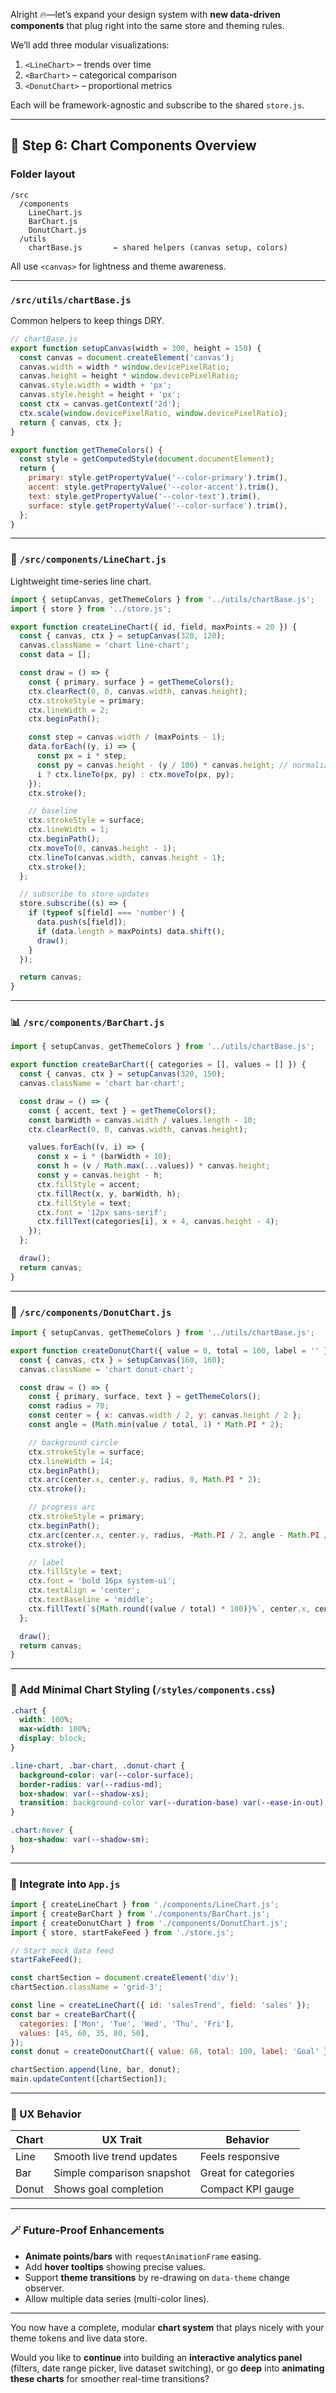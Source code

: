 Alright 🔥—let’s expand your design system with **new data-driven components** that plug right into the same store and theming rules.

We’ll add three modular visualizations:

1. `<LineChart>` – trends over time
2. `<BarChart>` – categorical comparison
3. `<DonutChart>` – proportional metrics

Each will be framework-agnostic and subscribe to the shared `store.js`.

---

## 🧩 Step 6: Chart Components Overview

### Folder layout

```
/src
  /components
    LineChart.js
    BarChart.js
    DonutChart.js
  /utils
    chartBase.js       ← shared helpers (canvas setup, colors)
```

All use `<canvas>` for lightness and theme awareness.

---

### `/src/utils/chartBase.js`

Common helpers to keep things DRY.

```js
// chartBase.js
export function setupCanvas(width = 300, height = 150) {
  const canvas = document.createElement('canvas');
  canvas.width = width * window.devicePixelRatio;
  canvas.height = height * window.devicePixelRatio;
  canvas.style.width = width + 'px';
  canvas.style.height = height + 'px';
  const ctx = canvas.getContext('2d');
  ctx.scale(window.devicePixelRatio, window.devicePixelRatio);
  return { canvas, ctx };
}

export function getThemeColors() {
  const style = getComputedStyle(document.documentElement);
  return {
    primary: style.getPropertyValue('--color-primary').trim(),
    accent: style.getPropertyValue('--color-accent').trim(),
    text: style.getPropertyValue('--color-text').trim(),
    surface: style.getPropertyValue('--color-surface').trim(),
  };
}
```

---

### 🧮 `/src/components/LineChart.js`

Lightweight time-series line chart.

```js
import { setupCanvas, getThemeColors } from '../utils/chartBase.js';
import { store } from '../store.js';

export function createLineChart({ id, field, maxPoints = 20 }) {
  const { canvas, ctx } = setupCanvas(320, 120);
  canvas.className = 'chart line-chart';
  const data = [];

  const draw = () => {
    const { primary, surface } = getThemeColors();
    ctx.clearRect(0, 0, canvas.width, canvas.height);
    ctx.strokeStyle = primary;
    ctx.lineWidth = 2;
    ctx.beginPath();

    const step = canvas.width / (maxPoints - 1);
    data.forEach((y, i) => {
      const px = i * step;
      const py = canvas.height - (y / 100) * canvas.height; // normalize
      i ? ctx.lineTo(px, py) : ctx.moveTo(px, py);
    });
    ctx.stroke();

    // baseline
    ctx.strokeStyle = surface;
    ctx.lineWidth = 1;
    ctx.beginPath();
    ctx.moveTo(0, canvas.height - 1);
    ctx.lineTo(canvas.width, canvas.height - 1);
    ctx.stroke();
  };

  // subscribe to store updates
  store.subscribe((s) => {
    if (typeof s[field] === 'number') {
      data.push(s[field]);
      if (data.length > maxPoints) data.shift();
      draw();
    }
  });

  return canvas;
}
```

---

### 📊 `/src/components/BarChart.js`

```js
import { setupCanvas, getThemeColors } from '../utils/chartBase.js';

export function createBarChart({ categories = [], values = [] }) {
  const { canvas, ctx } = setupCanvas(320, 150);
  canvas.className = 'chart bar-chart';

  const draw = () => {
    const { accent, text } = getThemeColors();
    const barWidth = canvas.width / values.length - 10;
    ctx.clearRect(0, 0, canvas.width, canvas.height);

    values.forEach((v, i) => {
      const x = i * (barWidth + 10);
      const h = (v / Math.max(...values)) * canvas.height;
      const y = canvas.height - h;
      ctx.fillStyle = accent;
      ctx.fillRect(x, y, barWidth, h);
      ctx.fillStyle = text;
      ctx.font = '12px sans-serif';
      ctx.fillText(categories[i], x + 4, canvas.height - 4);
    });
  };

  draw();
  return canvas;
}
```

---

### 🥯 `/src/components/DonutChart.js`

```js
import { setupCanvas, getThemeColors } from '../utils/chartBase.js';

export function createDonutChart({ value = 0, total = 100, label = '' }) {
  const { canvas, ctx } = setupCanvas(160, 160);
  canvas.className = 'chart donut-chart';

  const draw = () => {
    const { primary, surface, text } = getThemeColors();
    const radius = 70;
    const center = { x: canvas.width / 2, y: canvas.height / 2 };
    const angle = (Math.min(value / total, 1) * Math.PI * 2);

    // background circle
    ctx.strokeStyle = surface;
    ctx.lineWidth = 14;
    ctx.beginPath();
    ctx.arc(center.x, center.y, radius, 0, Math.PI * 2);
    ctx.stroke();

    // progress arc
    ctx.strokeStyle = primary;
    ctx.beginPath();
    ctx.arc(center.x, center.y, radius, -Math.PI / 2, angle - Math.PI / 2);
    ctx.stroke();

    // label
    ctx.fillStyle = text;
    ctx.font = 'bold 16px system-ui';
    ctx.textAlign = 'center';
    ctx.textBaseline = 'middle';
    ctx.fillText(`${Math.round((value / total) * 100)}%`, center.x, center.y);
  };

  draw();
  return canvas;
}
```

---

### 💅 Add Minimal Chart Styling (`/styles/components.css`)

```css
.chart {
  width: 100%;
  max-width: 100%;
  display: block;
}

.line-chart, .bar-chart, .donut-chart {
  background-color: var(--color-surface);
  border-radius: var(--radius-md);
  box-shadow: var(--shadow-xs);
  transition: background-color var(--duration-base) var(--ease-in-out);
}

.chart:hover {
  box-shadow: var(--shadow-sm);
}
```

---

### 🧠 Integrate into `App.js`

```js
import { createLineChart } from './components/LineChart.js';
import { createBarChart } from './components/BarChart.js';
import { createDonutChart } from './components/DonutChart.js';
import { store, startFakeFeed } from './store.js';

// Start mock data feed
startFakeFeed();

const chartSection = document.createElement('div');
chartSection.className = 'grid-3';

const line = createLineChart({ id: 'salesTrend', field: 'sales' });
const bar = createBarChart({
  categories: ['Mon', 'Tue', 'Wed', 'Thu', 'Fri'],
  values: [45, 60, 35, 80, 50],
});
const donut = createDonutChart({ value: 68, total: 100, label: 'Goal' });

chartSection.append(line, bar, donut);
main.updateContent([chartSection]);
```

---

### 🧩 UX Behavior

| Chart | UX Trait                   | Behavior             |
| ----- | -------------------------- | -------------------- |
| Line  | Smooth live trend updates  | Feels responsive     |
| Bar   | Simple comparison snapshot | Great for categories |
| Donut | Shows goal completion      | Compact KPI gauge    |

---

### 🪄 Future-Proof Enhancements

* **Animate points/bars** with `requestAnimationFrame` easing.
* Add **hover tooltips** showing precise values.
* Support **theme transitions** by re-drawing on `data-theme` change observer.
* Allow multiple data series (multi-color lines).

---

You now have a complete, modular **chart system** that plays nicely with your theme tokens and live data store.

Would you like to **continue** into building an **interactive analytics panel** (filters, date range picker, live dataset switching),
or go **deep** into **animating these charts** for smoother real-time transitions?
